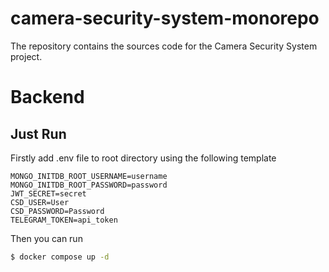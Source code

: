 # camera-security-system-monorepo
The repository contains the sources code for the Camera Security System project.

# Backend

## Just Run

Firstly add .env file to root directory using the following template
```text
MONGO_INITDB_ROOT_USERNAME=username
MONGO_INITDB_ROOT_PASSWORD=password
JWT_SECRET=secret
CSD_USER=User
CSD_PASSWORD=Password
TELEGRAM_TOKEN=api_token
```
Then you can run
```bash
$ docker compose up -d
```
